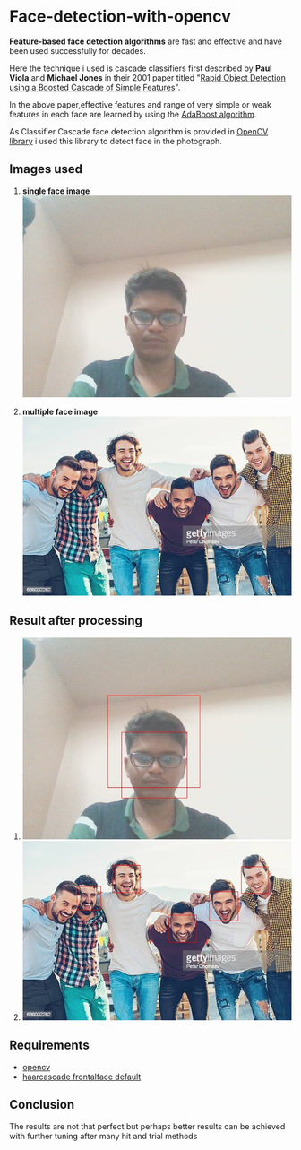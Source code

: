 # Face-detection-with-opencv
**Feature-based face detection algorithms** are fast and effective and have been used successfully for decades.

Here the technique i used is cascade classifiers first described by **Paul Viola** and **Michael Jones** in their 2001 paper titled "[Rapid Object Detection using a Boosted Cascade of Simple Features](https://ieeexplore.ieee.org/document/990517)".

In the above paper,effective features and range of very simple or weak features in each face are learned by using the [AdaBoost algorithm](https://machinelearningmastery.com/boosting-and-adaboost-for-machine-learning/).


As Classifier Cascade face detection algorithm is provided in [OpenCV library](https://opencv.org/) i used this library to detect face in the photograph.

## Images used 
1. **single face image**
   ![my image](https://github.com/kuluruvineeth/Face-detection-with-opencv/blob/main/test1.jpg)
   
2. **multiple face image**
   ![Group photo extracted from internet](https://github.com/kuluruvineeth/Face-detection-with-opencv/blob/main/test2.jpg)
   
   
 ## Result after processing  
 1. ![transformed image1](https://github.com/kuluruvineeth/Face-detection-with-opencv/blob/main/f_test1.jpg)
 2. ![transformed image2](https://github.com/kuluruvineeth/Face-detection-with-opencv/blob/main/f_test2.jpg)
 
 ## Requirements
 * [opencv](https://pypi.org/project/opencv-python/)
 * [haarcascade frontalface default](https://raw.githubusercontent.com/opencv/opencv/master/data/haarcascades/haarcascade_frontalface_default.xml)

## Conclusion
The results are not that perfect but perhaps better results can be achieved with further tuning after many hit and trial methods


